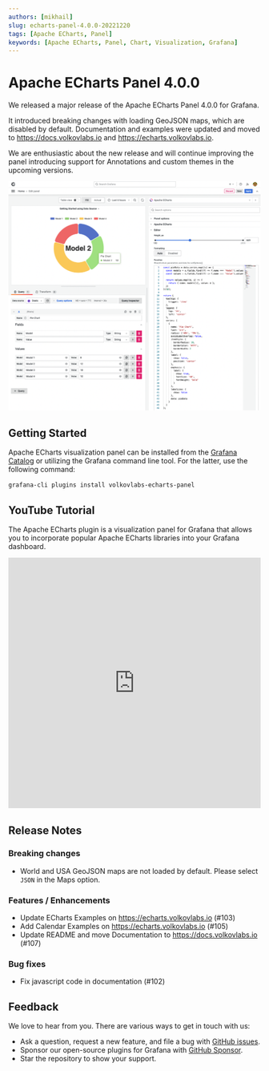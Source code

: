 ```yaml
---
authors: [mikhail]
slug: echarts-panel-4.0.0-20221220
tags: [Apache ECharts, Panel]
keywords: [Apache ECharts, Panel, Chart, Visualization, Grafana]
---
```


# Apache ECharts Panel 4.0.0

We released a major release of the Apache ECharts Panel 4.0.0 for Grafana.

It introduced breaking changes with loading GeoJSON maps, which are disabled by default. Documentation and examples were updated and moved to https://docs.volkovlabs.io and https://echarts.volkovlabs.io.

<!--truncate-->

We are enthusiastic about the new release and will continue improving the panel introducing support for Annotations and custom themes in the upcoming versions.

![Pie Chart](pie-chart.png)

## Getting Started

Apache ECharts visualization panel can be installed from the [Grafana Catalog](https://grafana.com/grafana/plugins/volkovlabs-echarts-panel/) or utilizing the Grafana command line tool. For the latter, use the following command:

```bash
grafana-cli plugins install volkovlabs-echarts-panel
```

## YouTube Tutorial

The Apache ECharts plugin is a visualization panel for Grafana that allows you to incorporate popular Apache ECharts libraries into your Grafana dashboard.

<iframe width="100%" height="500" src="https://www.youtube.com/embed/DxqCrBEmrQw" title="Apache Echarts panel for Grafana | How to create modern dashboards in Grafana | Echarts Tutorial" frameBorder="0" allow="accelerometer; autoplay; clipboard-write; encrypted-media; gyroscope; picture-in-picture" allowFullScreen></iframe>

## Release Notes

### Breaking changes

- World and USA GeoJSON maps are not loaded by default. Please select `JSON` in the Maps option.

### Features / Enhancements

- Update ECharts Examples on https://echarts.volkovlabs.io (#103)
- Add Calendar Examples on https://echarts.volkovlabs.io (#105)
- Update README and move Documentation to https://docs.volkovlabs.io (#107)

### Bug fixes

- Fix javascript code in documentation (#102)

## Feedback

We love to hear from you. There are various ways to get in touch with us:

- Ask a question, request a new feature, and file a bug with [GitHub issues](https://github.com/volkovlabs/volkovlabs-echarts-panel/issues/new/choose).
- Sponsor our open-source plugins for Grafana with [GitHub Sponsor](https://github.com/sponsors/VolkovLabs).
- Star the repository to show your support.

